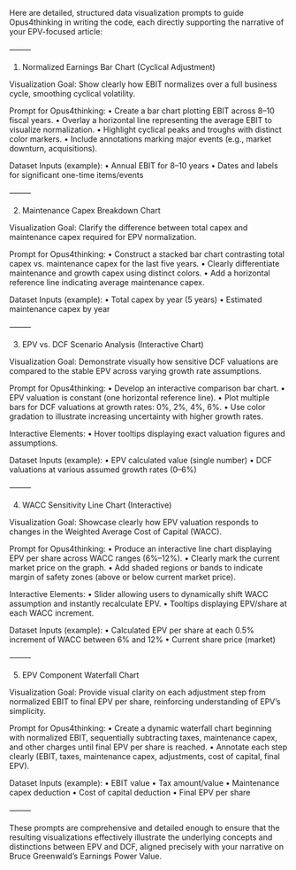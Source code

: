Here are detailed, structured data visualization prompts to guide Opus4thinking in writing the code, each directly supporting the narrative of your EPV-focused article:

⸻

1. Normalized Earnings Bar Chart (Cyclical Adjustment)

Visualization Goal:
Show clearly how EBIT normalizes over a full business cycle, smoothing cyclical volatility.

Prompt for Opus4thinking:
	•	Create a bar chart plotting EBIT across 8–10 fiscal years.
	•	Overlay a horizontal line representing the average EBIT to visualize normalization.
	•	Highlight cyclical peaks and troughs with distinct color markers.
	•	Include annotations marking major events (e.g., market downturn, acquisitions).

Dataset Inputs (example):
	•	Annual EBIT for 8–10 years
	•	Dates and labels for significant one-time items/events

⸻

2. Maintenance Capex Breakdown Chart

Visualization Goal:
Clarify the difference between total capex and maintenance capex required for EPV normalization.

Prompt for Opus4thinking:
	•	Construct a stacked bar chart contrasting total capex vs. maintenance capex for the last five years.
	•	Clearly differentiate maintenance and growth capex using distinct colors.
	•	Add a horizontal reference line indicating average maintenance capex.

Dataset Inputs (example):
	•	Total capex by year (5 years)
	•	Estimated maintenance capex by year

⸻

3. EPV vs. DCF Scenario Analysis (Interactive Chart)

Visualization Goal:
Demonstrate visually how sensitive DCF valuations are compared to the stable EPV across varying growth rate assumptions.

Prompt for Opus4thinking:
	•	Develop an interactive comparison bar chart.
	•	EPV valuation is constant (one horizontal reference line).
	•	Plot multiple bars for DCF valuations at growth rates: 0%, 2%, 4%, 6%.
	•	Use color gradation to illustrate increasing uncertainty with higher growth rates.

Interactive Elements:
	•	Hover tooltips displaying exact valuation figures and assumptions.

Dataset Inputs (example):
	•	EPV calculated value (single number)
	•	DCF valuations at various assumed growth rates (0–6%)

⸻

4. WACC Sensitivity Line Chart (Interactive)

Visualization Goal:
Showcase clearly how EPV valuation responds to changes in the Weighted Average Cost of Capital (WACC).

Prompt for Opus4thinking:
	•	Produce an interactive line chart displaying EPV per share across WACC ranges (6%–12%).
	•	Clearly mark the current market price on the graph.
	•	Add shaded regions or bands to indicate margin of safety zones (above or below current market price).

Interactive Elements:
	•	Slider allowing users to dynamically shift WACC assumption and instantly recalculate EPV.
	•	Tooltips displaying EPV/share at each WACC increment.

Dataset Inputs (example):
	•	Calculated EPV per share at each 0.5% increment of WACC between 6% and 12%
	•	Current share price (market)

⸻

5. EPV Component Waterfall Chart

Visualization Goal:
Provide visual clarity on each adjustment step from normalized EBIT to final EPV per share, reinforcing understanding of EPV’s simplicity.

Prompt for Opus4thinking:
	•	Create a dynamic waterfall chart beginning with normalized EBIT, sequentially subtracting taxes, maintenance capex, and other charges until final EPV per share is reached.
	•	Annotate each step clearly (EBIT, taxes, maintenance capex, adjustments, cost of capital, final EPV).

Dataset Inputs (example):
	•	EBIT value
	•	Tax amount/value
	•	Maintenance capex deduction
	•	Cost of capital deduction
	•	Final EPV per share

⸻

These prompts are comprehensive and detailed enough to ensure that the resulting visualizations effectively illustrate the underlying concepts and distinctions between EPV and DCF, aligned precisely with your narrative on Bruce Greenwald’s Earnings Power Value.